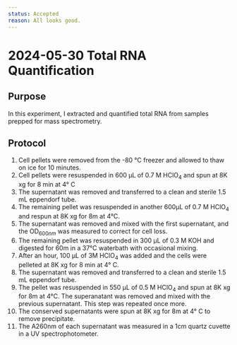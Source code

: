 ```yaml
---
status: Accepted
reason: All looks good.
---
```


# 2024-05-30 Total RNA Quantification

## Purpose
In this experiment, I extracted and quantified total RNA from samples prepped 
for mass spectrometry. 

## Protocol

1. Cell pellets were removed from the -80 °C freezer and allowed to thaw on ice 
for 10 minutes. 
2. Cell pellets were resuspended in 600 µL of 0.7 M HClO$_4$ and spun at 8K xg 
for 8 min at 4° C
3. The supernatant was removed and transferred to a clean and sterile 1.5 mL 
eppendorf tube. 
4. The remaining pellet was resuspended in another 600µL of 0.7 M HClO$_4$ and 
respun at 8K xg for 8m at 4°C. 
5. The supernatant was removed and mixed with the first supernatant, and the 
OD$_{600nm}$ was measured to correct for cell loss. 
6. The remaining pellet was resuspended in 300 µL of 0.3 M KOH and digested for 
60m in a 37°C waterbath with occasional mixing. 
7. After an hour, 100 µL of 3M HClO$_4$ was added and the cells were pelleted 
at 8K xg for 8 min at 4° C. 
8. The supernatant was removed and transferred to a clean and sterile 1.5 mL 
eppendorf tube. 
9. The pellet was resuspended in 550 µL of 0.5 M HClO$_4$ and spun at 8K xg for 8m
at 4°C. The superanatant was removed and mixed with the previous supernatant. This 
step was repeated once more. 
10. The conserved supernatants were spun at 8K xg for 8m at 4° C to remove 
precipitate. 
11. The A260nm of each supernatant was measured in a 1cm quartz cuvette in a UV 
spectrophotometer.